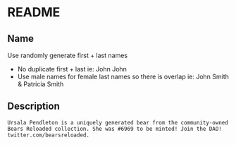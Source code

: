 # README

## Name

Use randomly generate first + last names

- No duplicate first + last ie: John John
- Use male names for female last names so there is overlap ie: John Smith & Patricia Smith

## Description

```
Ursala Pendleton is a uniquely generated bear from the community-owned Bears Reloaded collection. She was #6969 to be minted! Join the DAO! twitter.com/bearsreloaded.
```
